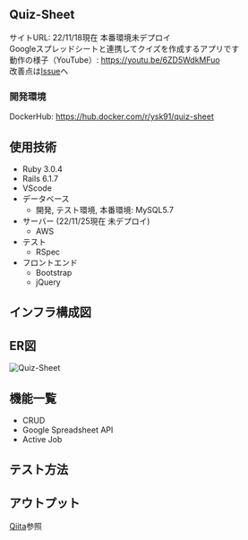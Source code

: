 ## Quiz-Sheet
サイトURL: 22/11/18現在 本番環境未デプロイ<br>
Googleスプレッドシートと連携してクイズを作成するアプリです<br>
動作の様子（YouTube）: https://youtu.be/6ZD5WdkMFuo<br>
改善点は[Issue](https://github.com/ysk91/quiz-sheet/issues/11)へ

### 開発環境
DockerHub: https://hub.docker.com/r/ysk91/quiz-sheet

## 使用技術
+ Ruby 3.0.4
+ Rails 6.1.7
+ VScode
+ データベース
  + 開発, テスト環境, 本番環境: MySQL5.7
+ サーバー (22/11/25現在 未デプロイ)
  + AWS
+ テスト
  + RSpec
+ フロントエンド
  + Bootstrap
  + jQuery

## インフラ構成図


## ER図
![Quiz-Sheet](https://user-images.githubusercontent.com/106280032/202601902-175cc439-ecc0-4afe-8b3d-67944ff868b2.png)


## 機能一覧
+ CRUD
+ Google Spreadsheet API
+ Active Job

## テスト方法

## アウトプット
[Qiita](https://qiita.com/ysk91_engineer)参照
